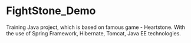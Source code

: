 # FightStone_Demo
Training Java project, which is based on famous game - Heartstone.
With the use of Spring Framework, Hibernate, Tomcat, Java EE technologies.
